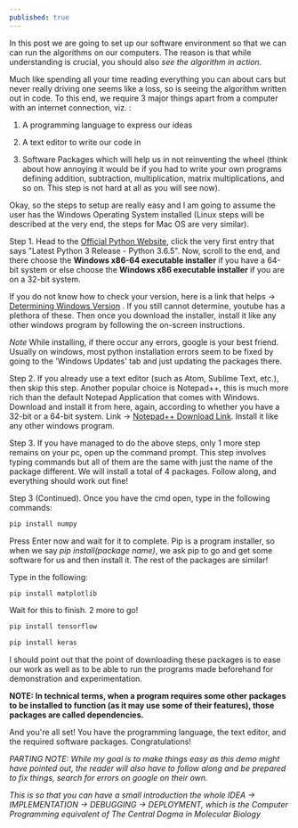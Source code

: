 ```yaml
---
published: true
---
```

In this post we are going to set up our software environment so that we can can run the algorithms on our computers. The reason is that while understanding is crucial, you should also *see the algorithm in action*. 

Much like spending all your time reading everything you can about cars but never really driving one seems like a loss, so is seeing the algorithm written out in code. To this end, we require 3 major things apart from a computer with an internet connection, viz. :

1. A programming language to express our ideas

2. A text editor to write our code in

3. Software Packages which will help us in not reinventing the wheel (think about how annoying it would be if you had to write your own programs defining addition, subtraction, multiplication, matrix multiplications, and so on. This step is not hard at all as you will see now).

Okay, so the steps to setup are really easy and I am going to assume the user has the Windows Operating System installed (Linux steps will be described at the very end, the steps for Mac OS are very similar).


Step 1. Head to the [Official Python Website](https://www.python.org/downloads/windows/ "Official Python Website"), click the very first entry that says "Latest Python 3 Release - Python 3.6.5". Now, scroll to the end, and there choose the **Windows x86-64 executable installer** if you have a 64-bit system or else choose the **Windows x86 executable installer** if you are on a 32-bit system. 

If you do not know how to check your version, here is a link that helps -> [Determining Windows Version](https://support.microsoft.com/en-in/help/827218/how-to-determine-whether-a-computer-is-running-a-32-bit-version-or-64) . If you still cannot determine, youtube has a plethora of these. Then once you download the installer, install it like any other windows program by following the on-screen instructions. 

*Note* While installing, if there occur any errors, google is your best friend. Usually on windows, most python installation errors seem to be fixed by going to the 'Windows Updates' tab and just updating the packages there.


Step 2. If you already use a text editor (such as Atom, Sublime Text, etc.), then skip this step. Another popular choice is Notepad++, this is much more rich than the default Notepad Application that comes with Windows. Download and install it from here, again, according to whether you have a 32-bit or a 64-bit system. Link -> [Notepad++ Download Link](https://notepad-plus-plus.org/download/v7.5.6.html). Install it like any other windows program.


Step 3. If you have managed to do the above steps, only 1 more step remains on your pc, open up the command prompt. This step involves typing commands but all of them are the same with just the name of the package different. We will install a total of 4 packages. Follow along, and everything should work out fine!

Step 3 (Continued). Once you have the cmd open, type in the following commands:

```python
pip install numpy
```
Press Enter now and wait for it to complete. Pip is a program installer, so when we say *pip install(package name)*, we ask pip to go and get some software for us and then install it. The rest of the packages are similar!

Type in the following:

```python
pip install matplotlib
```

Wait for this to finish. 2 more to go!

```python
pip install tensorflow
```

```python
pip install keras
```

I should point out that the point of downloading these packages is to ease our work as well as to be able to run the programs made beforehand for demonstration and experimentation.

**NOTE: In technical terms, when a program requires some other packages to be installed to function (as it may use some of their features), those packages are called dependencies.**

And you're all set! You have the programming language, the text editor, and the required software packages. Congratulations!

*PARTING NOTE: While my goal is to make things easy as this demo might have pointed out, the reader will also have to follow along and be prepared to fix things, search for errors on google on their own.* 

*This is so that you can have a small introduction the whole IDEA -> IMPLEMENTATION -> DEBUGGING -> DEPLOYMENT, which is the Computer Programming equivalent of The Central Dogma in Molecular Biology*
